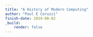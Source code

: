 ```yaml
---
title: "A History of Modern Computing"
author: "Paul E Ceruzzi"
finish-date: 2019-08-02
_build:
    render: false
---
```


